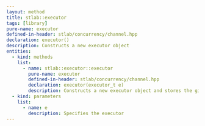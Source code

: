 ```yaml
---
layout: method
title: stlab::executor
tags: [library]
pure-name: executor
defined-in-header: stlab/concurrency/channel.hpp 
declaration: executor()
description: Constructs a new executor object
entities:
  - kind: methods
    list:
      - name: stlab::executor::executor
        pure-name: executor
        defined-in-header: stlab/concurrency/channel.hpp 
        declaration: executor(executor_t e)
        description: Constructs a new executor object and stores the given executor in it.
  - kind: parameters
    list:
      - name: e
        description: Specifies the executor
---
```

